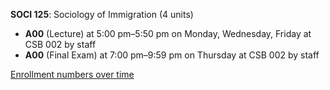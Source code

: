**SOCI 125**: Sociology of Immigration (4 units)

- **A00** (Lecture) at 5:00 pm–5:50 pm on Monday, Wednesday, Friday at CSB 002 by staff
- **A00** (Final Exam) at 7:00 pm–9:59 pm on Thursday at CSB 002 by staff

[Enrollment numbers over time](./SOCI125.tsv)
